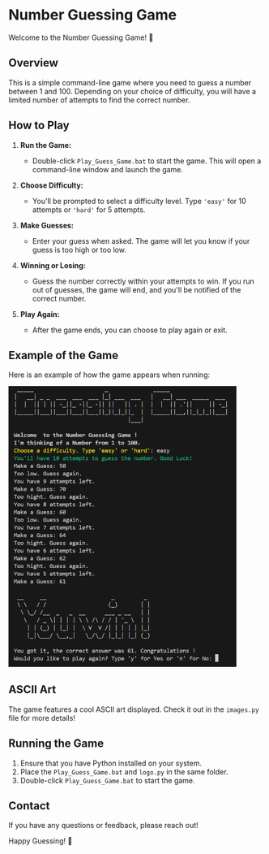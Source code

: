 # Number Guessing Game

Welcome to the Number Guessing Game! 🎉

## Overview

This is a simple command-line game where you need to guess a number between 1 and 100. Depending on your choice of difficulty, you will have a limited number of attempts to find the correct number.

## How to Play

1. **Run the Game:** 
   - Double-click `Play_Guess_Game.bat` to start the game. This will open a command-line window and launch the game.

2. **Choose Difficulty:**
   - You'll be prompted to select a difficulty level. Type `'easy'` for 10 attempts or `'hard'` for 5 attempts.

3. **Make Guesses:**
   - Enter your guess when asked. The game will let you know if your guess is too high or too low.

4. **Winning or Losing:**
   - Guess the number correctly within your attempts to win. If you run out of guesses, the game will end, and you'll be notified of the correct number.

5. **Play Again:**
   - After the game ends, you can choose to play again or exit.

## Example of the Game

Here is an example of how the game appears when running:

<img src="img/guessing_print.png" alt="Game Example" width="450" />

## ASCII Art

The game features a cool ASCII art displayed. Check it out in the `images.py` file for more details!

## Running the Game

1. Ensure that you have Python installed on your system.
2. Place the `Play_Guess_Game.bat` and `logo.py` in the same folder.
3. Double-click `Play_Guess_Game.bat` to start the game.

## Contact

If you have any questions or feedback, please reach out!

Happy Guessing! 🎉
